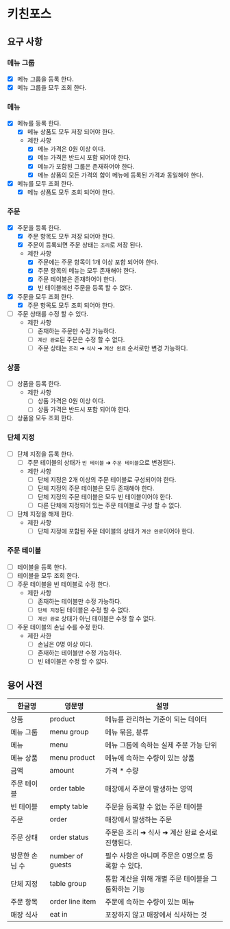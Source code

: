 # 키친포스

## 요구 사항

### 메뉴 그룹

- [x] 메뉴 그룹을 등록 한다.
- [x] 메뉴 그룹을 모두 조회 한다.

### 메뉴

- [x] 메뉴를 등록 한다.
    - [x] 메뉴 상품도 모두 저장 되어야 한다.
    - 제한 사항
        - [x] 메뉴 가격은 0원 이상 이다.
        - [x] 메뉴 가격은 반드시 포함 되어야 한다.
        - [x] 메뉴가 포함된 그룹은 존재하어야 한다.
        - [x] 메뉴 상품의 모든 가격의 합이 메뉴에 등록된 가격과 동일해야 한다.

- [x] 메뉴를 모두 조회 한다.
    - [x] 메뉴 상품도 모두 조회 되어야 한다.

### 주문

- [x] 주문을 등록 한다.
    - [x] 주문 항목도 모두 저장 되어야 한다.
    - [x] 주문이 등록되면 주문 상태는 `조리`로 저장 된다.
    - 제한 사항
        - [x] 주문에는 주문 항목이 1개 이상 포함 되어야 한다.
        - [x] 주문 항목의 메뉴는 모두 존재해야 한다.
        - [x] 주문 테이블은 존재하어야 한다.
        - [x] 빈 테이블에선 주문을 등록 할 수 없다.

- [x] 주문을 모두 조회 한다.
    - [x] 주문 항목도 모두 조회 되어야 한다.

- [ ] 주문 상태를 수정 할 수 있다.
    - 제한 사항
        - [ ] 존재하는 주문만 수정 가능하다.
        - [ ] `계산 완료`된 주문은 수정 할 수 없다.
        - [ ] 주문 상태는 `조리` ➜ `식사` ➜ `계산 완료` 순서로만 변경 가능하다.

### 상품

- [ ] 상품을 등록 한다.
    - 제한 사항
        - [ ] 상품 가격은 0원 이상 이다.
        - [ ] 상품 가격은 반드시 포함 되어야 한다.

- [ ] 상품을 모두 조회 한다.

### 단체 지정

- [ ] 단체 지정을 등록 한다.
    - [ ] 주문 테이블의 상태가 `빈 테이블` ➜ `주문 테이블`으로 변경된다.
    - 제한 사항
        - [ ] 단체 지정은 2개 이상의 주문 테이블로 구성되어야 한다.
        - [ ] 단체 지정의 주문 테이블은 모두 존재해야 한다.
        - [ ] 단체 지정의 주문 테이블은 모두 빈 테이블이어야 한다.
        - [ ] 다른 단체에 지정되어 있는 주문 테이블로 구성 할 수 없다.

- [ ] 단체 지정을 해제 한다.
    - 제한 사항
        - [ ] 단체 지정에 포함된 주문 테이블의 상태가 `계산 완료`이어야 한다.

### 주문 테이블

- [ ] 테이블을 등록 한다.
- [ ] 테이블을 모두 조회 한다.
- [ ] 주문 테이블을 빈 테이블로 수정 한다.
    - 제한 사항
        - [ ] 존재하는 테이블만 수정 가능하다.
        - [ ] `단체 지정`된 테이블은 수정 할 수 없다.
        - [ ] `계산 완료` 상태가 아닌 테이블은 수정 할 수 없다.

- [ ] 주문 테이블의 손님 수를 수정 한다.
    - 제한 사한
        - [ ] 손님은 0명 이상 이다.
        - [ ] 존재하는 테이블만 수정 가능하다.
        - [ ] 빈 테이블은 수정 할 수 없다.

## 용어 사전

| 한글명      | 영문명              | 설명                            |
|----------|------------------|-------------------------------|
| 상품       | product          | 메뉴를 관리하는 기준이 되는 데이터           |
| 메뉴 그룹    | menu group       | 메뉴 묶음, 분류                     |
| 메뉴       | menu             | 메뉴 그룹에 속하는 실제 주문 가능 단위        |
| 메뉴 상품    | menu product     | 메뉴에 속하는 수량이 있는 상품             |
| 금액       | amount           | 가격 * 수량                       |
| 주문 테이블   | order table      | 매장에서 주문이 발생하는 영역              |
| 빈 테이블    | empty table      | 주문을 등록할 수 없는 주문 테이블           |
| 주문       | order            | 매장에서 발생하는 주문                  |
| 주문 상태    | order status     | 주문은 조리 ➜ 식사 ➜ 계산 완료 순서로 진행된다. |
| 방문한 손님 수 | number of guests | 필수 사항은 아니며 주문은 0명으로 등록할 수 있다. |
| 단체 지정    | table group      | 통합 계산을 위해 개별 주문 테이블을 그룹화하는 기능 |
| 주문 항목    | order line item  | 주문에 속하는 수량이 있는 메뉴             |
| 매장 식사    | eat in           | 포장하지 않고 매장에서 식사하는 것           |
